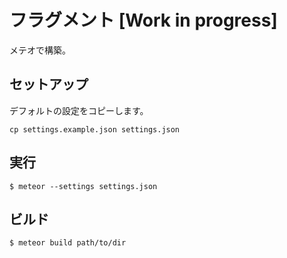 # フラグメント [Work in progress]

メテオで構築。

## セットアップ

デフォルトの設定をコピーします。

```
cp settings.example.json settings.json
```

## 実行

```
$ meteor --settings settings.json
```

## ビルド

```
$ meteor build path/to/dir
```